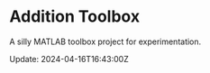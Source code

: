 # Addition Toolbox

A silly MATLAB toolbox project for experimentation.

Update: 2024-04-16T16:43:00Z
